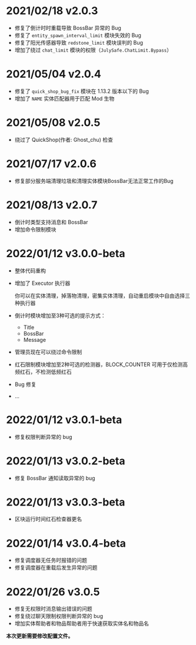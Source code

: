 # 2021/02/18 v2.0.3

* 修复了倒计时时重载导致 BossBar 异常的 Bug
* 修复了 `entity_spawn_interval_limit` 模块失效的 Bug
* 修复了阳光传感器导致 `redstone_limit` 模块误判的 Bug
* 增加了绕过 `chat_limit` 模块的权限（`JulySafe.ChatLimit.Bypass`）

# 2021/05/04 v2.0.4

* 修复了 `quick_shop_bug_fix` 模块在 1.13.2 版本以下的 Bug
* 增加了 `NAME` 实体匹配器用于匹配 Mod 生物

# 2021/05/08 v2.0.5

* 绕过了 QuickShop(作者: Ghost_chu) 检查

# 2021/07/17 v2.0.6

* 修复部分服务端清理垃圾和清理实体模块BossBar无法正常工作的Bug

# 2021/08/13 v2.0.7

* 倒计时类型支持消息和 BossBar
* 增加命令限制模块

# 2022/01/12 v3.0.0-beta

* 整体代码重构

* 增加了 Executor 执行器
  
  你可以在实体清理，掉落物清理，密集实体清理，自动重启模块中自由选择三种执行器
* 倒计时模块增加至3种可选的提示方式：
  * Title
  * BossBar
  * Message
* 管理员现在可以绕过命令限制
* 红石限制模块增加至2种可选的检测器，BLOCK_COUNTER 可用于仅检测高频红石，不检测低频红石
* Bug 修复
* ...

# 2022/01/12 v3.0.1-beta

* 修复权限判断异常的 bug

# 2022/01/13 v3.0.2-beta

* 修复 BossBar 通知读取异常的 bug

# 2022/01/13 v3.0.3-beta

* 区块运行时间红石检查器更名

# 2022/01/14 v3.0.4-beta

* 修复调度器无任务时报错的问题
* 修复调度器在重载后发生异常的问题

# 2022/01/26 v3.0.5

* 修复无权限时消息输出错误的问题
* 修复绕过聊天限制权限判断异常的 bug
* 增加实体帮助者和物品帮助者用于快速获取实体名和物品名

**本次更新需要修改配置文件。**

